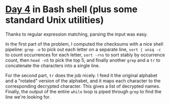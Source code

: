# [Day 4](http://adventofcode.com/2016/day/4) in Bash shell (plus some standard Unix utilities)

Thanks to regular expression matching, parsing the input was easy.

In the first part of the problem, I computed the checksums with a nice shell
pipeline: `grep -o` to pick out each letter on a separate line, `sort | uniq
-c` to count occurrences for each letter, `sort -rns` to sort stably by
occurrence count, then `head -n5` to pick the top 5, and finally another `grep`
and a `tr` to concatenate the characters into a single line.

For the second part, `tr` does the job nicely. I feed it the original alphabet
and a "rotated" version of the alphabet, and it maps each character to the
corresponding decrypted character. This gives a list of decrypted names.
Finally, the output of the entire `while` loop is piped through `grep` to find
the line we're looking for.
